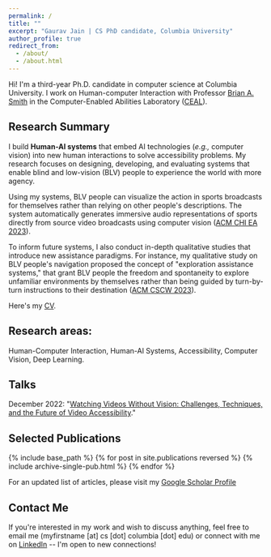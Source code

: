 ```yaml
---
permalink: /
title: ""
excerpt: "Gaurav Jain | CS PhD candidate, Columbia University"
author_profile: true
redirect_from:
  - /about/
  - /about.html
---
```

<!-- ## About Me -->

Hi! I'm a third-year Ph.D. candidate in computer science at Columbia University. I work on Human-computer Interaction with Professor [Brian A. Smith](http://www.cs.columbia.edu/~brian/index.html) in the Computer-Enabled Abilities Laboratory ([CEAL](https://ceal.cs.columbia.edu/)).



## Research Summary

I build <strong>Human-AI systems</strong> that embed AI technologies (<i>e.g.,</i> computer vision) into new human interactions to solve accessibility problems. My research focuses on designing, developing, and evaluating systems that enable blind and low-vision (BLV) people to experience the world with more agency. 

Using my systems, BLV people can visualize the action in sports broadcasts for themselves rather than relying on other people's descriptions. The system automatically generates immersive audio representations of sports directly from source video broadcasts using computer vision ([ACM CHI EA 2023](https://dl.acm.org/doi/10.1145/3544549.3585610)). 

To inform future systems, I also conduct in-depth qualitative studies that introduce new assistance paradigms. For instance, my qualitative study on BLV people's navigation proposed the concept of "exploration assistance systems," that grant BLV people the freedom and spontaneity to explore unfamiliar environments by themselves rather than being guided by turn-by-turn instructions to their destination ([ACM CSCW 2023](https://dl.acm.org/doi/10.1145/3579496?cid=99659562550)).

<!-- introduced the concept of "exploration assistance," an evolution of current navigation systems --largely focused on turn-by-turn navigation-- to additionally provide blind and low-vision people the freedom to explore unfamiliar environments by making navigation decisions on the fly, rather than being guided via a fixed path ([ACM CSCW 2023](https://dl.acm.org/doi/10.1145/3579496?cid=99659562550))

To inform future systems that capture what is important to domain experts and people with disabilities, I also conduct and collaborate on in-depth qualitative -->

<!-- My research is focused on building human-AI systems to achieve inclusive physical and digital environments. To this end, I design, develop, and evaluate systems that embed AI --specifically, computer vision-- into human interactions with the goal of enabling people with disabilities to engage with the world with more agency.  -->
<!-- My work leverages AI not to automate interactions, instead it enables equivalent experiences to provide access to everyone, irrespective of their abilities.  -->

<!-- My work takes a different approach to leveraging AI for solving accessibility problems. Instead of using AI for automating or simplifying interactions for people with disabilities, I leverage AI for making it possible for people with disabilities to interact  -->
<!-- 
Previously, my work has introduced the concept of "exploration assistance," an evolution of current navigation systems --largely focused on turn-by-turn navigation-- to additionally provide blind and low-vision people the freedom to explore unfamiliar environments by making navigation decisions on the fly, rather than being guided via a fixed path ([ACM CSCW 2023](https://dl.acm.org/doi/10.1145/3579496?cid=99659562550)). In the realm of digital spaces, my work has introduced systems that automatically generate immersive audio representations of sports, making it possible for blind viewers to visualize the action in sports broadcasts for themselves rather than relying on descriptions from other people ([ACM CHI EA 2023](https://dl.acm.org/doi/10.1145/3544549.3585610)). My ongoing work explores the accessibility of videos  -->

<!-- I am interested in using AI -- specifically, computer vision and deep learning -- to address accessibility problems. My work is focused on designing and developing systems that help blind or low-vision (BLV) people better experience the world -- both physical and digital worlds -- around them.  

Previously, I have performed a qualitative study with BLV people to understand how navigation systems can evolve to support them in exploring unfamiliar environments, as opposed to just guiding them to their destination ([ACM CSCW 2023](https://arxiv.org/abs/2211.16465)). More recently, I developed a computer vision-based system that facilitates a more immersive experience for BLV people when watching sports, enabling them to visualize gameplay directly from videos (ACM CHI 2023).  -->

<!-- My ongoing work explores the use of multimodal representation learning and crowdsourcing to develop tools that help make videos accessible at scale. In addition, I'm exploring new forms of interactions that smart streetscapes — streets equipped with sensors and computational power — can facilitate to support BLV people's navigation.  -->





Here's my [CV](http://gaurav1302.github.io/files/Gaurav_CV_PhD.pdf).



## Research areas:

Human-Computer Interaction, Human-AI Systems, Accessibility, Computer Vision, Deep Learning.


## Talks

December 2022: "[Watching Videos Without Vision: Challenges, Techniques, and the Future of Video Accessibility](https://www.youtube.com/watch?v=QuGQKrjezdk)." 
              <!-- | [Slides](http://gaurav1302.github.io/files/CE.pdf) ) <a href= "https://www.youtube.com/watch?v=QuGQKrjezdk" target="_blank" style="text-decoration: none; font-size:11pt; margin-top: 5px; margin-bottom:0px; color: #333;">
                <span style="color: #52adc8; text-decoration: none; margin-right: 6px; padding: 5px 12px; background: rgba(0, 0, 0, 0.05); border: 1px solid #ccc; border-radius: 6px; line-height: 46px; white-space: nowrap; color: #303030; 
                ">
                  Talk
                </span>                
              </a>
              <a href= "http://gaurav1302.github.io/files/CE.pdf" target="_blank" style="text-decoration: none; font-size:11pt; margin-top: 5px; margin-bottom:0px; color: #333;">
                <span style="color: #52adc8; text-decoration: none; margin-right: 6px; padding: 5px 12px; background: rgba(0, 0, 0, 0.05); border: 1px solid #ccc; border-radius: 6px; line-height: 46px; white-space: nowrap; color: #303030; 
                ">
                  Slides
                </span>                
              </a> -->

<!-- <iframe width="160" height="90" src="https://www.youtube.com/embed/QuGQKrjezdk" title="YouTube video player" frameborder="0" allow="accelerometer; autoplay; clipboard-write; encrypted-media; gyroscope; picture-in-picture; web-share" allowfullscreen></iframe> -->
<!-- - November 2022: Paper accepted at CSCW 2023. [[Preprint](https://arxiv.org/abs/2211.16465)]  -->

<!-- My research revolves around building systems that help people with disabilities to better experience the world around them. Specifically, I am interested in leveraging computer vision and deep learning for multimodal analysis (such as videos, images, and audio) to make digital media more accessible to people who are blind and low vision. To this end, I focus on solving technical challenges of using AI for accessibility and the design of novel interaction techniques that help facilitate a more immersive user experience for people with disabilities. -->

<!-- ### Curriculum Vitae (CV) -->
<!-- Please find my CV  -->


## Selected Publications


{% include base_path %}
{% for post in site.publications reversed %}
  {% include archive-single-pub.html %}
{% endfor %}  

For an updated list of articles, please visit my [Google Scholar Profile](https://scholar.google.com/citations?user=piSn5gQAAAAJ&hl=en)


## Contact Me

If you're interested in my work and wish to discuss anything, feel free to email me (myfirstname \[at\] cs \[dot\] columbia \[dot\] edu) or connect with me on [LinkedIn](https://www.linkedin.com/in/gauravjain13298/) -- I'm open to new connections!

